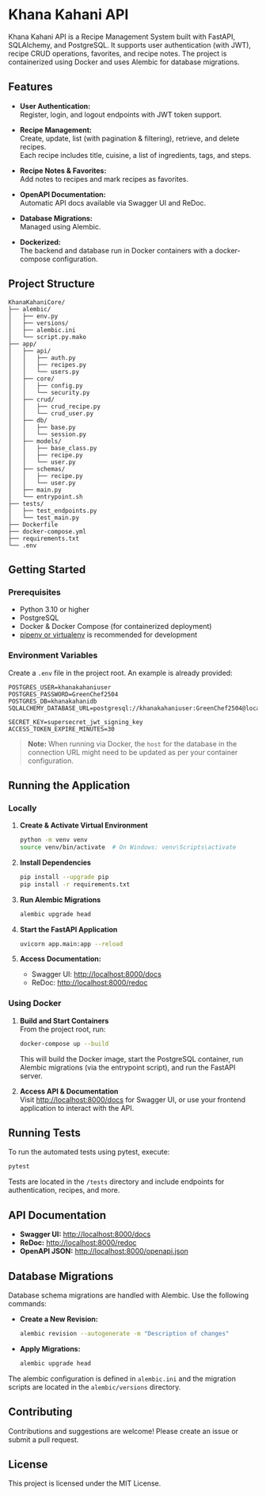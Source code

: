 # Khana Kahani API

Khana Kahani API is a Recipe Management System built with FastAPI, SQLAlchemy, and PostgreSQL. It supports user authentication (with JWT), recipe CRUD operations, favorites, and recipe notes. The project is containerized using Docker and uses Alembic for database migrations.

## Features

- **User Authentication:**  
  Register, login, and logout endpoints with JWT token support.

- **Recipe Management:**  
  Create, update, list (with pagination & filtering), retrieve, and delete recipes.  
  Each recipe includes title, cuisine, a list of ingredients, tags, and steps.

- **Recipe Notes & Favorites:**  
  Add notes to recipes and mark recipes as favorites.

- **OpenAPI Documentation:**  
  Automatic API docs available via Swagger UI and ReDoc.

- **Database Migrations:**  
  Managed using Alembic.

- **Dockerized:**  
  The backend and database run in Docker containers with a docker-compose configuration.

## Project Structure

```
KhanaKahaniCore/
├── alembic/
│   ├── env.py
│   ├── versions/
│   ├── alembic.ini
│   └── script.py.mako
├── app/
│   ├── api/
│   │   ├── auth.py
│   │   ├── recipes.py
│   │   └── users.py
│   ├── core/
│   │   ├── config.py
│   │   └── security.py
│   ├── crud/
│   │   ├── crud_recipe.py
│   │   └── crud_user.py
│   ├── db/
│   │   ├── base.py
│   │   └── session.py
│   ├── models/
│   │   ├── base_class.py
│   │   ├── recipe.py
│   │   └── user.py
│   ├── schemas/
│   │   ├── recipe.py
│   │   └── user.py
│   ├── main.py
│   └── entrypoint.sh
├── tests/
│   ├── test_endpoints.py
│   └── test_main.py
├── Dockerfile
├── docker-compose.yml
├── requirements.txt
└── .env
```

## Getting Started

### Prerequisites

- Python 3.10 or higher
- PostgreSQL
- Docker & Docker Compose (for containerized deployment)
- [pipenv or virtualenv](https://docs.python.org/3/tutorial/venv.html) is recommended for development

### Environment Variables

Create a `.env` file in the project root. An example is already provided:

```
POSTGRES_USER=khanakahaniuser
POSTGRES_PASSWORD=GreenChef2504
POSTGRES_DB=khanakahanidb
SQLALCHEMY_DATABASE_URL=postgresql://khanakahaniuser:GreenChef2504@localhost:5432/khanakahanidb

SECRET_KEY=supersecret_jwt_signing_key
ACCESS_TOKEN_EXPIRE_MINUTES=30
```

> **Note:** When running via Docker, the `host` for the database in the connection URL might need to be updated as per your container configuration.

## Running the Application

### Locally

1. **Create & Activate Virtual Environment**  
   ```bash
   python -m venv venv
   source venv/bin/activate  # On Windows: venv\Scripts\activate
   ```

2. **Install Dependencies**  
   ```bash
   pip install --upgrade pip
   pip install -r requirements.txt
   ```

3. **Run Alembic Migrations**  
   ```bash
   alembic upgrade head
   ```

4. **Start the FastAPI Application**  
   ```bash
   uvicorn app.main:app --reload
   ```

5. **Access Documentation:**  
   - Swagger UI: [http://localhost:8000/docs](http://localhost:8000/docs)  
   - ReDoc: [http://localhost:8000/redoc](http://localhost:8000/redoc)

### Using Docker

1. **Build and Start Containers**  
   From the project root, run:  
   ```bash
   docker-compose up --build
   ```
   This will build the Docker image, start the PostgreSQL container, run Alembic migrations (via the entrypoint script), and run the FastAPI server.

2. **Access API & Documentation**  
   Visit [http://localhost:8000/docs](http://localhost:8000/docs) for Swagger UI, or use your frontend application to interact with the API.

## Running Tests

To run the automated tests using pytest, execute:

```bash
pytest
```

Tests are located in the `/tests` directory and include endpoints for authentication, recipes, and more.

## API Documentation

- **Swagger UI:** [http://localhost:8000/docs](http://localhost:8000/docs)
- **ReDoc:** [http://localhost:8000/redoc](http://localhost:8000/redoc)
- **OpenAPI JSON:** [http://localhost:8000/openapi.json](http://localhost:8000/openapi.json)

## Database Migrations

Database schema migrations are handled with Alembic. Use the following commands:

- **Create a New Revision:**  
  ```bash
  alembic revision --autogenerate -m "Description of changes"
  ```

- **Apply Migrations:**  
  ```bash
  alembic upgrade head
  ```

The alembic configuration is defined in `alembic.ini` and the migration scripts are located in the `alembic/versions` directory.

## Contributing

Contributions and suggestions are welcome! Please create an issue or submit a pull request.

## License

This project is licensed under the MIT License.
